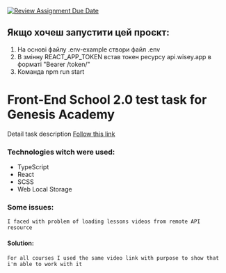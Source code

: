 [![Review Assignment Due Date](https://classroom.github.com/assets/deadline-readme-button-24ddc0f5d75046c5622901739e7c5dd533143b0c8e959d652212380cedb1ea36.svg)](https://classroom.github.com/a/_2xjYeZK)

## Якщо хочеш запустити цей проєкт:
1. На основі файлу .env-example створи файл .env
2. В змінну REACT_APP_TOKEN встав токен ресурсу api.wisey.app в форматі "Bearer /token/"
3. Команда npm run start
# Front-End School 2.0 test task for Genesis Academy 

Detail task description [Follow this link](https://mixolydian-polonium-8c0.notion.site/Front-End-School-2-0-c0a2ae89311645e2bdd48b770868ba09)

### Technologies witch were used:
* TypeScript
* React
* SCSS
* Web Local Storage

### Some issues:

`I faced with problem of loading lessons videos from remote API resource`
#### Solution:  
    For all courses I used the same video link with purpose to show that i'm able to work with it
